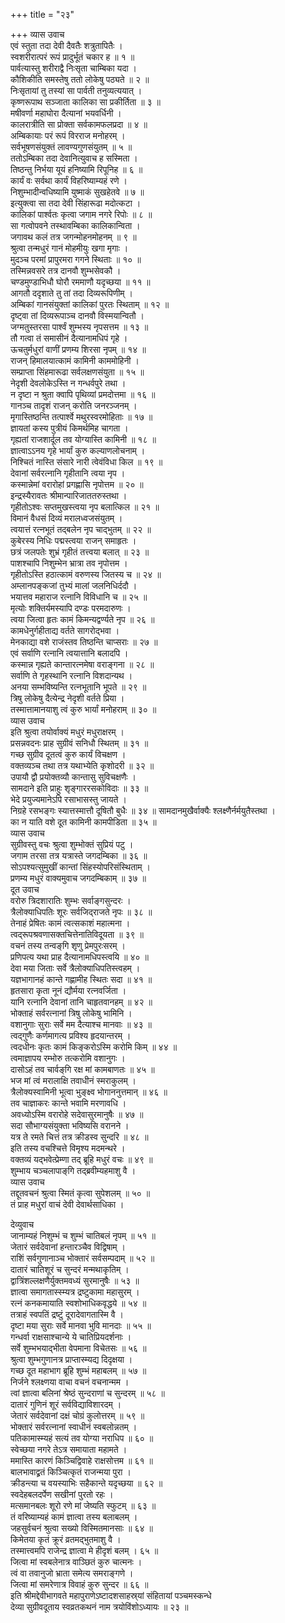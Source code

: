 +++
title = "२३"

+++
व्यास उवाच  
एवं स्तुता तदा देवी दैवतैः शत्रुतापितैः ।  
स्वशरीरात्परं रूपं प्रादुर्भूतं चकार ह ॥ १ ॥  
पार्वत्यास्तु शरीराद्वै निःसृता चाम्बिका यदा ।  
कौशिकीति समस्तेषु ततो लोकेषु पठ्यते ॥ २ ॥  
निःसृतायां तु तस्यां सा पार्वती तनुव्यत्ययात् ।  
कृष्णरूपाथ सञ्जाता कालिका सा प्रकीर्तिता ॥ ३ ॥  
मषीवर्णा महाघोरा दैत्यानां भयवर्धिनी ।  
कालरात्रीति सा प्रोक्ता सर्वकामफलप्रदा ॥ ४ ॥  
अम्बिकायाः परं रूपं विरराज मनोहरम् ।  
सर्वभूषणसंयुक्तं लावण्यगुणसंयुतम् ॥ ५ ॥  
ततोऽम्बिका तदा देवानित्युवाच ह सस्मिता ।  
तिष्ठन्तु निर्भया यूयं हनिष्यामि रिपूनिह ॥ ६ ॥  
कार्यं वः सर्वथा कार्यं विहरिष्याम्यहं रणे ।  
निशुम्भादीन्वधिष्यामि युष्माकं सुखहेतवे ॥ ७ ॥  
इत्युक्त्वा सा तदा देवी सिंहारूढा मदोत्कटा ।  
कालिकां पार्श्वतः कृत्वा जगाम नगरे रिपोः ॥ ८ ॥  
सा गत्वोपवने तस्थावम्बिका कालिकान्विता ।  
जगावथ कलं तत्र जगन्मोहनमोहनम् ॥ ९ ॥  
श्रुत्वा तन्मधुरं गानं मोहमीयुः खगा मृगाः ।  
मुदञ्च परमां प्रापुरमरा गगने स्थिताः ॥ १० ॥  
तस्मिन्नवसरे तत्र दानवौ शुम्भसेवकौ ।  
चण्डमुण्डाभिधौ घोरौ रममाणौ यदृच्छया ॥ ११ ॥  
आगतौ ददृशाते तु तां तदा दिव्यरूपिणीम् ।  
अम्बिकां गानसंयुक्तां कालिकां पुरतः स्थिताम् ॥ १२ ॥  
दृष्ट्वा तां दिव्यरूपाञ्च दानवौ विस्मयान्वितौ ।  
जग्मतुस्तरसा पार्श्वं शुम्भस्य नृपसत्तम ॥ १३ ॥  
तौ गत्वा तं समासीनं दैत्यानामधिपं गृहे ।  
ऊचतुर्मधुरां वाणीं प्रणम्य शिरसा नृपम् ॥ १४ ॥  
राजन् हिमालयात्कामं कामिनी काममोहिनी ।  
सम्प्राप्ता सिंहमारूढा सर्वलक्षणसंयुता ॥ १५ ॥  
नेदृशी देवलोकेऽस्ति न गन्धर्वपुरे तथा ।  
न दृष्टा न श्रुता क्वापि पृथिव्यां प्रमदोत्तमा ॥ १६ ॥  
गानञ्च तादृशं राजन् करोति जनरञ्जनम् ।  
मृगास्तिष्ठन्ति तत्पार्श्वे मथुरस्वरमोहिताः ॥ १७ ॥  
ज्ञायतां कस्य पुत्रीयं किमर्थमिह चागता ।  
गृह्यतां राजशार्दूल तव योग्यास्ति कामिनी ॥ १८ ॥  
ज्ञात्वाऽऽनय गृहे भार्यां कुरु कल्याणलोचनाम् ।  
निश्चितं नास्ति संसारे नारी त्वेवंविधा किल ॥ १९ ॥  
देवानां सर्वरत्नानि गृहीतानि त्वया नृप ।  
कस्मान्नेमां वरारोहां प्रगह्णासि नृपोत्तम ॥ २० ॥  
इन्द्रस्यैरावतः श्रीमान्पारिजाततरुस्तथा ।  
गृहीतोऽश्वः सप्तमुखस्त्वया नृप बलात्किल ॥ २१ ॥  
विमानं वैधसं दिव्यं मरालध्वजसंयुतम् ।  
त्वयात्तं रत्नभूतं तद्‌बलेन नृप चाद्‌भुतम् ॥ २२ ॥  
कुबेरस्य निधिः पद्मस्त्वया राजन् समाहृतः ।  
छत्रं जलपतेः शुभ्रं गृहीतं तत्त्वया बलात् ॥ २३ ॥  
पाशश्चापि निशुम्भेन भ्रात्रा तव नृपोत्तम ।  
गृहीतोऽस्ति हठात्कामं वरुणस्य जितस्य च ॥ २४ ॥  
अम्लानपङ्कजां तुभ्यं मालां जलनिधिर्ददौ ।  
भयात्तव महाराज रत्नानि विविधानि च ॥ २५ ॥  
मृत्योः शक्तिर्यमस्यापि दण्डः परमदारुणः ।  
त्वया जित्वा हृतः कामं किमन्यद्वर्ण्यते नृप ॥ २६ ॥  
कामधेनुर्गहीताद्य वर्तते सागरोद्‌भवा ।  
मेनकाद्या वशे राजंस्तव तिष्ठन्ति चाप्सराः ॥ २७ ॥  
एवं सर्वाणि रत्नानि त्वयात्तानि बलादपि ।  
कस्मान्न गृह्यते कान्तारत्नमेषा वराङ्गना ॥ २८ ॥  
सर्वाणि ते गृहस्थानि रत्नानि विशदान्यथ ।  
अनया सम्भविष्यन्ति रत्नभूतानि भूपते ॥ २९ ॥  
त्रिषु लोकेषु दैत्येन्द्र नेदृशी वर्तते प्रिया ।  
तस्मात्तामानयाशु त्वं कुरु भार्यां मनोहराम् ॥ ३० ॥  
व्यास उवाच  
इति श्रुत्वा तयोर्वाक्यं मधुरं मधुराक्षरम् ।  
प्रसन्नवदनः प्राह सुग्रीवं सनिधौ स्थितम् ॥ ३१ ॥  
गच्छ सुग्रीव दूतत्वं कुरु कार्यं विचक्षण ।  
वक्तव्यञ्च तथा तत्र यथाभ्येति कृशोदरी ॥ ३२ ॥  
उपायौ द्वौ प्रयोक्तव्यौ कान्तासु सुविचक्षणैः ।  
सामदाने इति प्राहुः शृङ्गाररसकोविदाः ॥ ३३ ॥  
भेदे प्रयुज्यमानेऽपि रसाभासस्तु जायते ।  
निग्रहे रसभङ्गः स्यात्तस्मात्तौ दूषितौ बुधैः ॥ ३४ ॥
सामदानमुखैर्वाक्यैः श्लक्ष्णैर्नर्मयुतैस्तथा ।  
का न याति वशे दूत कामिनी कामपीडिता ॥ ३५ ॥  
व्यास उवाच  
सुग्रीवस्तु वचः श्रुत्वा शुम्भोक्तं सुप्रियं पटु ।  
जगाम तरसा तत्र यत्रास्ते जगदम्बिका ॥ ३६ ॥  
सोऽपश्यत्सुमुखीं कान्तां सिंहस्योपरिसंस्थिताम् ।  
प्रणम्य मधुरं वाक्यमुवाच जगदम्बिकाम् ॥ ३७ ॥  
दूत उवाच  
वरोरु त्रिदशारातिः शुम्भः सर्वाङ्गसुन्दरः ।  
त्रैलोक्याधिपतिः शूरः सर्वजिद्‌राजते नृपः ॥ ३८ ॥  
तेनाहं प्रेषितः कामं त्वत्सकाशं महात्मना ।  
त्वद्‌रूपश्रवणासक्तचित्तेनातिविदूयता ॥ ३९ ॥  
वचनं तस्य तन्वङ्‌गि शृणु प्रेमपुरःसरम् ।  
प्रणिपत्य यथा प्राह दैत्यानामधिपस्त्वयि ॥ ४० ॥  
देवा मया जिताः सर्वे त्रैलोक्याधिपतिस्त्वहम् ।  
यज्ञभागानहं कान्ते गह्णामीह स्थितः सदा ॥ ४१ ॥  
हृतसारा कृता नूनं द्यौर्मया रत्नवर्जिता ।  
यानि रत्नानि देवानां तानि चाहृतवानहम् ॥ ४२ ॥  
भोक्ताहं सर्वरत्नानां त्रिषु लोकेषु भामिनि ।  
वशानुगाः सुराः सर्वे मम दैत्याश्च मानवाः ॥ ४३ ॥  
त्वद्‌गुणैः कर्णमागत्य प्रविश्य हृदयान्तरम् ।  
त्वदधीनः कृतः कामं किङ्करोऽस्मि करोमि किम् ॥ ४४ ॥  
त्वमाज्ञापय रम्भोरु तत्करोमि वशानुगः ।  
दासोऽहं तव चार्वङ्‌गि रक्ष मां कामबाणतः ॥ ४५ ॥  
भज मां त्वं मरालाक्षि तवाधीनं स्मराकुलम् ।  
त्रैलोक्यस्वामिनी भूत्वा भुङ्क्ष्व भोगाननुत्तमान् ॥ ४६ ॥  
तव चाज्ञाकरः कान्ते भवामि मरणावधि ।  
अवध्योऽस्मि वरारोहे सदेवासुरमानुषैः ॥ ४७ ॥  
सदा सौभाग्यसंयुक्ता भविष्यसि वरानने ।  
यत्र ते रमते चित्तं तत्र क्रीडस्व सुन्दरि ॥ ४८ ॥  
इति तस्य वचश्चित्ते विमृश्य मदमन्थरे ।  
वक्तव्यं यद्‌भवेत्प्रेम्णा तद्‌ ब्रूहि मधुरं वचः ॥ ४९ ॥  
शुम्भाय चञ्चलापाङ्‌गि तद्‌ब्रवीम्यहमाशु वै ।  
व्यास उवाच  
तद्दूतवचनं श्रुत्वा स्मितं कृत्वा सुपेशलम् ॥ ५० ॥  
तं प्राह मधुरां वाचं देवी देवार्थसाधिका ।  
  
देव्युवाच  
जानाम्यहं निशुम्भं च शुम्भं चातिबलं नृपम् ॥ ५१ ॥  
जेतारं सर्वदेवानां हन्तारञ्चैव विद्विषाम् ।  
राशिं सर्वगुणानाञ्च भोक्तारं सर्वसम्पदाम् ॥ ५२ ॥  
दातारं चातिशूरं च सुन्दरं मन्मथाकृतिम् ।  
द्वात्रिंशल्लक्षणैर्युक्तमवध्यं सुरमानुषैः ॥ ५३ ॥  
ज्ञात्वा समागतास्स्म्यत्र द्रष्टुकामा महासुरम् ।  
रत्नं कनकमायाति स्वशोभाधिकवृद्धये ॥ ५४ ॥  
तत्राहं स्वपतिं द्रष्टुं दूरादेवागतास्मि वै ।  
दृष्टा मया सुराः सर्वे मानवा भुवि मानदाः ॥ ५५ ॥  
गन्धर्वा राक्षसाश्चान्ये ये चातिप्रियदर्शनाः ।  
सर्वे शुम्भभयाद्‌भीता वेपमाना विचेतसः ॥ ५६ ॥  
श्रुत्वा शुम्भगुणानत्र प्राप्तास्म्यद्य दिदृक्षया ।  
गच्छ दूत महाभाग ब्रूहि शुम्भं महाबलम् ॥ ५७ ॥  
निर्जने श्लक्ष्णया वाचा वचनं वचनान्मम ।  
त्वां ज्ञात्वा बलिनां श्रेष्ठं सुन्दराणां च सुन्दरम् ॥ ५८ ॥  
दातारं गुणिनं शूरं सर्वविद्याविशारदम् ।  
जेतारं सर्वदेवानां दक्षं चोग्रं कुलोत्तरम् ॥ ५९ ॥  
भोक्तारं सर्वरत्नानां स्वाधीनं स्वबलोन्नतम् ।  
पतिकामास्म्यहं सत्यं तव योग्या नराधिप ॥ ६० ॥  
स्वेच्छया नगरे तेऽत्र समायाता महामते ।  
ममास्ति कारणं किञ्चिद्विवाहे राक्षसोत्तम ॥ ६१ ॥  
बालभावाद्व्रतं किञ्चित्कृतं राजन्मया पुरा ।  
क्रीडन्त्या च वयस्याभिः सहैकान्ते यदृच्छया ॥ ६२ ॥  
स्वदेहबलदर्पेण सखीनां पुरतो रहः ।  
मत्समानबलः शूरो रणे मां जेष्यति स्फुटम् ॥ ६३ ॥  
तं वरिष्याम्यहं कामं ज्ञात्वा तस्य बलाबलम् ।  
जहसुर्वचनं श्रुत्वा सख्यो विस्मितमानसाः ॥ ६४ ॥  
किमेतया कृतं क्रूरं व्रतमद्‌भुतमाशु वै ।  
तस्मात्त्वमपि राजेन्द्र ज्ञात्वा मे हीदृशं बलम् । ६५ ॥  
जित्वा मां स्वबलेनात्र वाञ्छितं कुरु चात्मनः ।  
त्वं वा तवानुजो भ्राता समेत्य समराङ्गणे ।  
जित्वा मां समरेणात्र विवाहं कुरु सुन्दर ॥ ६६ ॥  
इति श्रीमद्देवीभागवते महापुराणेऽष्टादशसाहस्र्यां संहितायां पञ्चमस्कन्धे  
देव्या सुग्रीवदूताय स्वव्रतकथनं नाम त्रयोविंशोऽध्यायः ॥ २३ ॥
